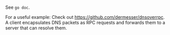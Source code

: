See `go doc`.

For a useful example: Check out https://github.com/dermesser/dnsoverrpc. A
client encapsulates DNS packets as RPC requests and forwards them to a server
that can resolve them.
